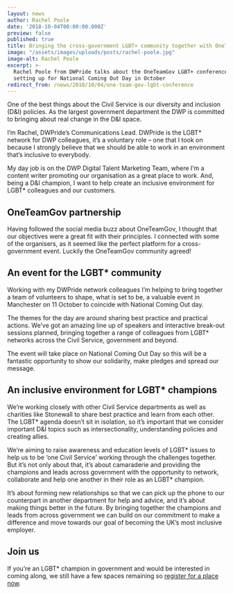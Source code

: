```yaml
---
layout: news
author: Rachel Poole
date: '2018-10-04T00:00:00.000Z'
preview: false
published: true
title: Bringing the cross-government LGBT+ community together with OneTeamGov
image: "/assets/images/uploads/posts/rachel-poole.jpg"
image-alt: Rachel Poole
excerpt: >-
  Rachel Poole from DWPride talks about the OneTeamGov LGBT+ conference she is
  setting up for National Coming Out Day in October
redirect_from: /news/2018/10/04/one-team-gov-lgbt-conference
---
```

One of the best things about the Civil Service is our diversity and inclusion (D&I) policies. As the largest government department the DWP is committed to bringing about real change in the D&I space.

I’m Rachel, DWPride’s Communications Lead. DWPride is the LGBT* network for DWP colleagues, it’s a voluntary role – one that I took on because I strongly believe that we should be able to work in an environment that’s inclusive to everybody.

My day job is on the DWP Digital Talent Marketing Team, where I’m a content writer promoting our organisation as a great place to work. And, being a D&I champion, I want to help create an inclusive environment for LGBT* colleagues and our customers.

## OneTeamGov partnership

Having followed the social media buzz about OneTeamGov, I thought that our objectives were a great fit with their principles. I connected with some of the organisers, as it seemed like the perfect platform for a cross-government event. Luckily the OneTeamGov community agreed!

## An event for the LGBT* community

Working with my DWPride network colleagues I’m helping to bring together a team of volunteers to shape, what is set to be, a valuable event in Manchester on 11 October to coincide with National Coming Out day.

The themes for the day are around sharing best practice and practical actions. We’ve got an amazing line up of speakers and interactive break-out sessions planned, bringing together a range of colleagues from LGBT* networks across the Civil Service, government and beyond.

The event will take place on National Coming Out Day so this will be a fantastic opportunity to show our solidarity, make pledges and spread our message.

## An inclusive environment for LGBT* champions

We’re working closely with other Civil Service departments as well as charities like Stonewall to share best practice and learn from each other. The LGBT* agenda doesn’t sit in isolation, so it’s important that we consider important D&I topics such as intersectionality, understanding policies and creating allies.

We’re aiming to raise awareness and education levels of LGBT* issues to help us to be ‘one Civil Service’ working through the challenges together. But it’s not only about that, it’s about camaraderie and providing the champions and leads across government with the opportunity to network, collaborate and help one another in their role as an LGBT* champion.

It’s about forming new relationships so that we can pick up the phone to our counterpart in another department for help and advice, and it’s about making things better in the future. By bringing together the champions and leads from across government we can build on our commitment to make a difference and move towards our goal of becoming the UK’s most inclusive employer.

## Join us

If you’re an LGBT* champion in government and would be interested in coming along, we still have a few spaces remaining so [register for a place now](https://www.eventbrite.co.uk/e/one-team-gov-lgbt-tickets-47708592685).
